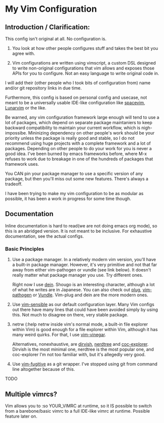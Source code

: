 # My Vim Configuration

## Introduction / Clarification:

This config isn't original at all. No configuration is. 

1. You look at how other people configures stuff and takes the best bit
   you agree with. 

2. Vim configurations are written using vimscript, a custom DSL designed
   to write non-original configurations that vim allows and exposes
   those APIs for you to configure. Not an easy language to write
   original code in.

I will add their (other people who I took bits of configuration from)
name and/or git repository links in due time.

Furthermore, this config is based on personal config and usecase, not
meant to be a universally usable IDE-like configuration like
[spacevim](https://spacevim.org/), [Lunarvim](https://www.lunarvim.org/)
or the like. 

Be warned, any vim configuration framework large enough will tend to use
a lot of packages, which depend on separate package maintaniers to keep
backward compatibility to maintain your current workflow, which is
nigh-impossibe. Mininizing dependency on other people's work should be
your priority unless the package is really good and stable, so I do not
recommend using huge projects with a complete framework and a lot of
packages. Depending on other people to do your work for you is never a
good idea. I've been burned by emacs frameworks before, where M-x
refuses to work due to breakage in one of the hundreds of packages that
framework uses.

You CAN pin your package manager to use a specific version of any
package, but then you'll miss out some new features. There's always a
tradeoff.

I have been trying to make my vim configuration to be as modular as
possible, it has been a work in progress for some time though.

## Documentation

Inline documentation is hard to read(we are not doing emacs org mode),
so this is an abridged version. It is not meant to be inclusive. For
exhaustive documentation, see the actual configs.

### Basic Principles

1. Use a package manager. In a relatively modern vim version, you'll
   have a built-in package manager. However, it's very primitive and not
   that far away from either vim-pathogen or vundle (see link below). It
   doesn't really matter what package manager you use. Try different
   ones.

   Right now I use [dein](https://github.com/Shougo/dein.vim). Shougo is
   an interesting character, although a lot of what he writes are in
   Japanese. You can also check out
   [plug](https://github.com/junegunn/vim-plug),
   [vim-pathogen](https://github.com/tpope/vim-pathogen) or
   [Vundle](https://github.com/VundleVim/Vundle.vim). Vim-plug and dein
   are the more modern ones.

2. Use [vim-sensible](https://github.com/tpope/vim-sensible) as our
   default configuration layer. Many Vim configs out there have many
   lines that could have been avoided simply by using this. Not much to
   disagree on there, very stable package.

3. netrw (:help netrw inside vim's normal mode, a built-in file explorer
   within Vim) is good enough for a file explorer within Vim, although
   it has many weird quirks. For that, I use
   [vim-vinegar](https://github.com/tpope/vim-vinegar).

   Alternatives, nonexhaustive, are
   [dirvish](https://github.com/justinmk/vim-dirvish),
   [nerdtree](https://github.com/preservim/nerdtree) and
   [coc-explorer](https://github.com/weirongxu/coc-explorer). Dirvish is
   the most minimal one, nerdtree is the most popular one, and
   coc-explorer I'm not too familiar with, but it's allegedly very good. 

4. Use [vim-fugitive](https://github.com/tpope/vim-fugitive) as a git
   wrapper. I've stopped using git from command line altogether because
   of this.

TODO

## Multiple vimrcs?

Vim allows you to :so YOUR_VIMRC at runtime, so it IS possible to switch
from a barebone/basic vimrc to a full IDE-like vimrc at runtime.
Possible feature later on.
